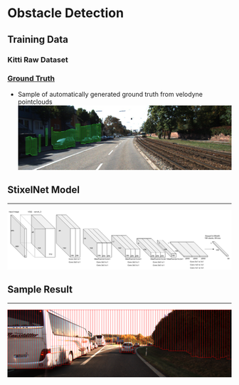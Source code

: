 # Obstacle Detection #

## Training Data  ##
### Kitti Raw Dataset ###

### [Ground Truth](https://sites.google.com/view/danlevi/datasets)
- Sample of automatically generated ground truth from velodyne pointclouds
![Sample](./docs/images/sample_ground_truth.jpg)

## StixelNet Model ##
***

![StixelNet](./docs/images/network.png)

## Sample Result ##
***

![Sample Result](./docs/images/sample_result.png)

